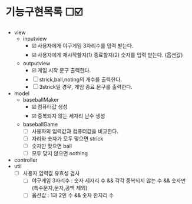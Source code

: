 # 기능구현목록 ☐☑️
- view
  - inputview
    - ☑️ 사용자에게 야구게임 3자리수를 입력 받는다.
    - ☑️ 사용자에게 재시작할지(1) 종료할지(2) 숫자를 입력 받는다. (옵션값)
  - outputview
    - ☑️ 게임 시작 문구 출력한다.
    - ☐ strick,ball,noting의 개수를 출력한다.
    - ☐ 3strick일 경우, 게임 종료 문구를 출력한다. 
- model
  - baseballMaker
    - ☑️ 컴퓨터값 생성
    - ☑️ 중복되지 않는 세자리 난수 생성
  - baseballGame
    - ☐ 사용자의 입력값과 컴퓨터값을 비교한다.
    - ☐ 자리와 숫자가 모두 맞으면 strick
    - ☐ 숫자만 맞으면 ball 
    - ☐ 모두 맞지 않으면 nothing
- controller
- util
  - ☐ 사용자 입력값 유효성 검사
    - ☐ 야구게임 3자리수 : 숫자 세자리 수 && 각각 중복되지 않는 수 &&  숫자만(특수문자,문자,공백 제외)
    - ☐ 옵션값 : 1과 2인 수 && 숫자 한자리 수
